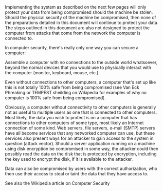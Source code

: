 Implementing the system as described on the next few pages will only protect
your data from being compromised should the machine be stolen. Should the
physical security of the machine be compromised, then none of the preparations
detailed in this document will continue to protect your data. The steps
outlined in this document are also not designed to protect the computer from
attacks that come from the network the computer is connected to.

In computer security, there's really only one way you can secure a computer:

Assemble a computer with no connections to the outside world whatsoever,
beyond the normal devices that you would use to physically interact with the
computer (monitor, keyboard, mouse, etc.).

Even without connections to other computers, a computer that's set up like
this is not totally 100% safe from being compromised (see Van Eck Phreaking or
TEMPEST sheilding on Wikipedia for examples of why no computer is 100% safe
from being compromised).

Obviously, a computer without connectivity to other computers is generally not
as useful to multiple users as one that is connected to other computers. Most
likely, the data you wish to protect is on a computer that has connections to
other computers of some type, most likely an Internet connection of some kind.
Web servers, file servers, e-mail (SMTP) servers have all become services that
any networked computer can use, but these services also present ways for an
attacker to gain access to the system in question (attack vector). Should a
server application running on a machine using disk encryption be compromised
in some way, the attacker could then possibly read the data on the disk that
is protected by encryption, including the key used to encrypt the disk, if it
is available to the attacker.

Data can also be compromised by users with the correct authorization, who then
use their access to steal or taint the data that they have access to.

See also the Wikipedia article on Computer Security
